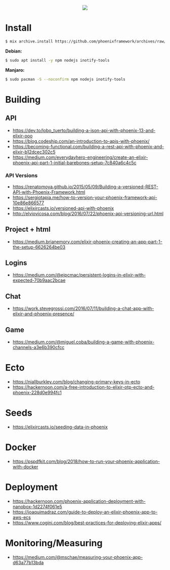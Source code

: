 <p align="center">
  <img src="https://raw.githubusercontent.com/phoenixframework/phoenix/master/priv/static/phoenix.png">
</p>

# Install

```bash
$ mix archive.install https://github.com/phoenixframework/archives/raw/master/phx_new.ez
```

**Debian:**

```bash
$ sudo apt install -y npm nodejs inotify-tools
```

**Manjaro:**

```bash
$ sudo pacman -S --noconfirm npm nodejs inotify-tools
```

# Building

## API

- https://dev.to/lobo_tuerto/building-a-json-api-with-phoenix-13-and-elixir-ooo
- https://blog.codeship.com/an-introduction-to-apis-with-phoenix/
- https://becoming-functional.com/building-a-rest-api-with-phoenix-and-elixir-b12dcec302c5
- https://medium.com/everydayhero-engineering/create-an-elixir-phoenix-api-part-1-initial-barebones-setup-7c840a6c4c5c

### API Versions

- https://renatomoya.github.io/2015/05/09/Building-a-versioned-REST-API-with-Phoenix-Framework.html
- https://sergiotapia.me/how-to-version-your-phoenix-framework-api-10e86e866577
- https://elixircasts.io/versioned-api-with-phoenix
- http://elviovicosa.com/blog/2016/07/22/phoenix-api-versioning-url.html

## Project + html

- https://medium.brianemory.com/elixir-phoenix-creating-an-app-part-1-the-setup-6626264be03

## Logins

- https://medium.com/@ejpcmac/persistent-logins-in-elixir-with-expected-70b9aac2bcae

## Chat

- https://work.stevegrossi.com/2016/07/11/building-a-chat-app-with-elixir-and-phoenix-presence/

## Game

- https://medium.com/@miguel.coba/building-a-game-with-phoenix-channels-a3e6b390cfcc

# Ecto

- https://niallburkley.com/blog/changing-primary-keys-in-ecto
- https://hackernoon.com/a-free-introduction-to-elixir-otp-ecto-and-phoenix-228d0e994fc1

# Seeds

- https://elixircasts.io/seeding-data-in-phoenix

# Docker

- https://pspdfkit.com/blog/2018/how-to-run-your-phoenix-application-with-docker

# Deployment 

- https://hackernoon.com/phoenix-application-deployment-with-nanobox-1d2274f061e5
- https://joaquimadraz.com/guide-to-deploy-an-elixir-phoenix-app-to-aws-ecs
- https://www.cogini.com/blog/best-practices-for-deploying-elixir-apps/

# Monitoring/Measuring

- https://medium.com/@mschae/measuring-your-phoenix-app-d63a77b13bda



